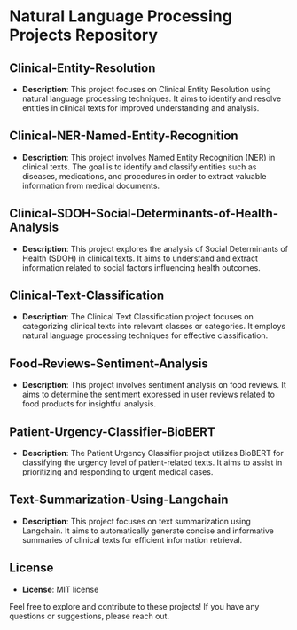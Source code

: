 # Natural Language Processing Projects Repository

## Clinical-Entity-Resolution
- **Description**: This project focuses on Clinical Entity Resolution using natural language processing techniques. It aims to identify and resolve entities in clinical texts for improved understanding and analysis.


## Clinical-NER-Named-Entity-Recognition
- **Description**: This project involves Named Entity Recognition (NER) in clinical texts. The goal is to identify and classify entities such as diseases, medications, and procedures in order to extract valuable information from medical documents.


## Clinical-SDOH-Social-Determinants-of-Health-Analysis
- **Description**: This project explores the analysis of Social Determinants of Health (SDOH) in clinical texts. It aims to understand and extract information related to social factors influencing health outcomes.


## Clinical-Text-Classification
- **Description**: The Clinical Text Classification project focuses on categorizing clinical texts into relevant classes or categories. It employs natural language processing techniques for effective classification.


## Food-Reviews-Sentiment-Analysis
- **Description**: This project involves sentiment analysis on food reviews. It aims to determine the sentiment expressed in user reviews related to food products for insightful analysis.

## Patient-Urgency-Classifier-BioBERT
- **Description**: The Patient Urgency Classifier project utilizes BioBERT for classifying the urgency level of patient-related texts. It aims to assist in prioritizing and responding to urgent medical cases.
  
## Text-Summarization-Using-Langchain
- **Description**: This project focuses on text summarization using Langchain. It aims to automatically generate concise and informative summaries of clinical texts for efficient information retrieval.


## License
- **License**: MIT license


Feel free to explore and contribute to these projects! If you have any questions or suggestions, please reach out.
